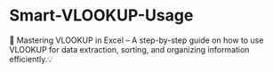 # Smart-VLOOKUP-Usage
🚀 Mastering VLOOKUP in Excel – A step-by-step guide on how to use VLOOKUP for data extraction, sorting, and organizing information efficiently.💡
